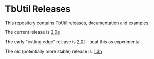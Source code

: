 # TbUtil Releases

This repository contains TbUtil releases, documentation and examples.

The current release is [2.0e](https://github.com/turbonomic/tbutil/blob/v2.0e/docs/release.md)

The early "cutting edge" release is [2.0f](https://github.com/turbonomic/tbutil/blob/v2.0f/docs/release.md) - treat this as experimental.

The old (potentially more stable) release is: [1.3h](https://github.com/turbonomic/tbutil/blob/v1.3h/docs/release.md)

